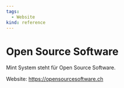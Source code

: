 ```yaml
---
tags:
  - Website
kind: reference
---
```

# Open Source Software

Mint System steht für Open Source Software.

Website: <https://opensourcesoftware.ch>
